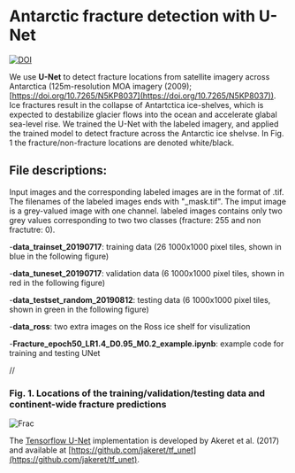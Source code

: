# Antarctic fracture detection with U-Net
[![DOI](https://zenodo.org/badge/259829938.svg)](https://zenodo.org/badge/latestdoi/259829938)

We use **U-Net** to detect fracture locations from satellite imagery across Antarctica (125m-resolution MOA imagery (2009); [https://doi.org/10.7265/N5KP8037](https://doi.org/10.7265/N5KP8037)). Ice fractures result in the collapse of Antartctica ice-shelves, which is expected to destabilize glacier flows into the ocean and accelerate glabal sea-level rise. We trained the U-Net with the labeled imagery, and applied the trained model to detect fracture across the Antarctic ice shelvse. In Fig. 1 the fracture/non-fracture locations are denoted white/black. 

## File descriptions:
Input images and the corresponding labeled images are in the format of .tif. The filenames of the labeled images ends with "_mask.tif". The imput image is a grey-valued image with one channel. labeled images contains only two grey values corresponding to two two classes (fracture: 255 and non fractutre: 0).

-**data_trainset_20190717**: training data (26 1000x1000 pixel tiles, shown in blue in the following figure)

-**data_tuneset_20190717**: validation data (6 1000x1000 pixel tiles, shown in red in the following figure)

-**data_testset_random_20190812**: testing data (6 1000x1000 pixel tiles, shown in green in the following figure)

-**data_ross**: two extra images on the Ross ice shelf for visulization 

-**Fracture_epoch50_LR1.4_D0.95_M0.2_example.ipynb**: example code for training and testing UNet

//
### Fig. 1. Locations of the training/validation/testing data and continent-wide fracture predictions
![Frac](https://github.com/chingyaolai/Antarctic-fracture-detection/blob/master/images/dataloc.PNG)

The [Tensorflow U-Net](https://tf-unet.readthedocs.io/en/latest/installation.html) implementation is developed by Akeret et al. (2017) and available at [https://github.com/jakeret/tf_unet](https://github.com/jakeret/tf_unet). 
